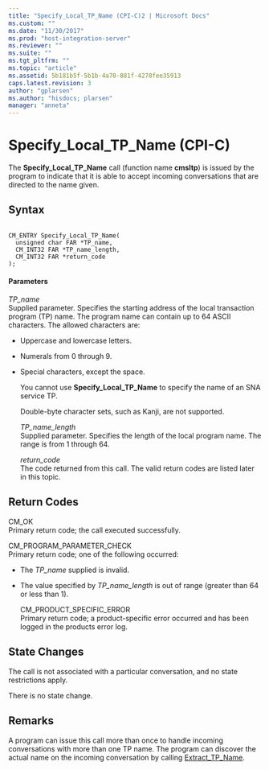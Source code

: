 ```yaml
---
title: "Specify_Local_TP_Name (CPI-C)2 | Microsoft Docs"
ms.custom: ""
ms.date: "11/30/2017"
ms.prod: "host-integration-server"
ms.reviewer: ""
ms.suite: ""
ms.tgt_pltfrm: ""
ms.topic: "article"
ms.assetid: 5b181b5f-5b1b-4a70-881f-4278fee35913
caps.latest.revision: 3
author: "gplarsen"
ms.author: "hisdocs; plarsen"
manager: "anneta"
---
```

# Specify_Local_TP_Name (CPI-C)
The **Specify_Local_TP_Name** call (function name **cmsltp**) is issued by the program to indicate that it is able to accept incoming conversations that are directed to the name given.  
  
## Syntax  
  
```  
  
CM_ENTRY Specify_Local_TP_Name(   
  unsigned char FAR *TP_name,    
  CM_INT32 FAR *TP_name_length,    
  CM_INT32 FAR *return_code    
);  
```  
  
#### Parameters  
 *TP_name*  
 Supplied parameter. Specifies the starting address of the local transaction program (TP) name. The program name can contain up to 64 ASCII characters. The allowed characters are:  
  
- Uppercase and lowercase letters.  
  
- Numerals from 0 through 9.  
  
- Special characters, except the space.  
  
  You cannot use **Specify_Local_TP_Name** to specify the name of an SNA service TP.  
  
  Double-byte character sets, such as Kanji, are not supported.  
  
  *TP_name_length*  
  Supplied parameter. Specifies the length of the local program name. The range is from 1 through 64.  
  
  *return_code*  
  The code returned from this call. The valid return codes are listed later in this topic.  
  
## Return Codes  
 CM_OK  
 Primary return code; the call executed successfully.  
  
 CM_PROGRAM_PARAMETER_CHECK  
 Primary return code; one of the following occurred:  
  
- The *TP_name* supplied is invalid.  
  
- The value specified by *TP_name_length* is out of range (greater than 64 or less than 1).  
  
  CM_PRODUCT_SPECIFIC_ERROR  
  Primary return code; a product-specific error occurred and has been logged in the products error log.  
  
## State Changes  
 The call is not associated with a particular conversation, and no state restrictions apply.  
  
 There is no state change.  
  
## Remarks  
 A program can issue this call more than once to handle incoming conversations with more than one TP name. The program can discover the actual name on the incoming conversation by calling [Extract_TP_Name](../core/extract-tp-name-cpi-c-2.md).